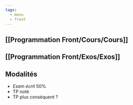```yaml
---
tags:
  - menu
  - front
---
```

## [[Programmation Front/Cours/Cours]]

## [[Programmation Front/Exos/Exos]]
## Modalités

- *Exam écrit* 50%
- TP noté
- TP plus conséquent ?